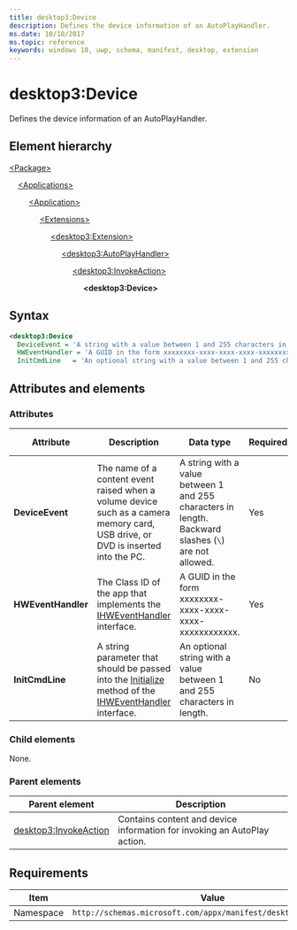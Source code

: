 ```yaml
---
title: desktop3:Device
description: Defines the device information of an AutoPlayHandler.
ms.date: 10/10/2017
ms.topic: reference
keywords: windows 10, uwp, schema, manifest, desktop, extension 
---
```


# desktop3:Device

Defines the device information of an AutoPlayHandler.

## Element hierarchy

[\<Package\>](element-package.md)

&nbsp;&nbsp;&nbsp;&nbsp;[\<Applications\>](element-applications.md)

&nbsp;&nbsp;&nbsp;&nbsp; &nbsp;&nbsp;&nbsp;&nbsp;[\<Application\>](element-application.md)

&nbsp;&nbsp;&nbsp;&nbsp; &nbsp;&nbsp;&nbsp;&nbsp; &nbsp;&nbsp;&nbsp;&nbsp;[\<Extensions\>](element-1-extensions.md)

&nbsp;&nbsp;&nbsp;&nbsp; &nbsp;&nbsp;&nbsp;&nbsp; &nbsp;&nbsp;&nbsp;&nbsp; &nbsp;&nbsp;&nbsp;&nbsp;[\<desktop3:Extension\>](element-desktop3-extension.md)

&nbsp;&nbsp;&nbsp;&nbsp; &nbsp;&nbsp;&nbsp;&nbsp; &nbsp;&nbsp;&nbsp;&nbsp; &nbsp;&nbsp;&nbsp;&nbsp; &nbsp;&nbsp;&nbsp;&nbsp;[\<desktop3:AutoPlayHandler\>](element-desktop3-AutoPlayHandler.md)

&nbsp;&nbsp;&nbsp;&nbsp; &nbsp;&nbsp;&nbsp;&nbsp; &nbsp;&nbsp;&nbsp;&nbsp; &nbsp;&nbsp;&nbsp;&nbsp; &nbsp;&nbsp;&nbsp;&nbsp; &nbsp;&nbsp;&nbsp;&nbsp;[\<desktop3:InvokeAction\>](element-desktop3-invokeaction.md)

&nbsp;&nbsp;&nbsp;&nbsp; &nbsp;&nbsp;&nbsp;&nbsp; &nbsp;&nbsp;&nbsp;&nbsp; &nbsp;&nbsp;&nbsp;&nbsp; &nbsp;&nbsp;&nbsp;&nbsp; &nbsp;&nbsp;&nbsp;&nbsp; &nbsp;&nbsp;&nbsp;&nbsp;**\<desktop3:Device\>**

## Syntax

```xml
<desktop3:Device
  DeviceEvent = 'A string with a value between 1 and 255 characters in length. Backward slashes ("\") are not allowed.'
  HWEventHandler = 'A GUID in the form xxxxxxxx-xxxx-xxxx-xxxx-xxxxxxxxxxxx.'
  InitCmdLine   = 'An optional string with a value between 1 and 255 characters in length.' />
```

## Attributes and elements

### Attributes

| Attribute | Description | Data type | Required | Default value |
|-|-|-|-|-|
| **DeviceEvent** | The name of a content event raised when a volume device such as a camera memory card, USB drive, or DVD is inserted into the PC. | A string with a value between 1 and 255 characters in length. Backward slashes (`\`) are not allowed. | Yes |  |
| **HWEventHandler** | The Class ID of the app that implements the [IHWEventHandler](/windows/win32/api/shobjidl/nn-shobjidl-ihweventhandler) interface. | A GUID in the form xxxxxxxx-xxxx-xxxx-xxxx-xxxxxxxxxxxx. | Yes |  |
| **InitCmdLine** | A string parameter that should be passed into the [Initialize](/windows/win32/api/shobjidl/nf-shobjidl-ihweventhandler-initialize) method of the [IHWEventHandler](/windows/win32/api/shobjidl/nn-shobjidl-ihweventhandler) interface. | An optional string with a value between 1 and 255 characters in length. | No |  |

### Child elements

None.

### Parent elements

| Parent element | Description |
|-|-|
| [desktop3:InvokeAction](element-desktop3-invokeaction.md) | Contains content and device information for invoking an AutoPlay action. |

## Requirements

| Item  | Value  |
|--|--|
| Namespace | `http://schemas.microsoft.com/appx/manifest/desktop/windows10/3` |
